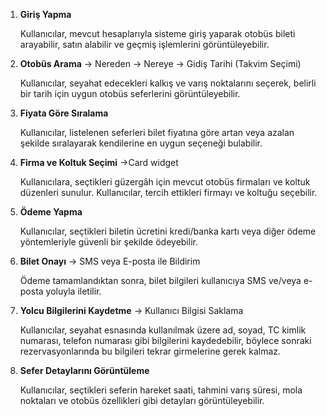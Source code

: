 1. **Giriş Yapma**
    
    Kullanıcılar, mevcut hesaplarıyla sisteme giriş yaparak otobüs bileti arayabilir, satın alabilir ve geçmiş işlemlerini görüntüleyebilir.
    
2. **Otobüs Arama** → Nereden → Nereye → Gidiş Tarihi (Takvim Seçimi)
    
    Kullanıcılar, seyahat edecekleri kalkış ve varış noktalarını seçerek, belirli bir tarih için uygun otobüs seferlerini görüntüleyebilir.
    
3. **Fiyata Göre Sıralama**
    
    Kullanıcılar, listelenen seferleri bilet fiyatına göre artan veya azalan şekilde sıralayarak kendilerine en uygun seçeneği bulabilir.
    
4. **Firma ve Koltuk Seçimi** ->Card widget
    
    Kullanıcılara, seçtikleri güzergâh için mevcut otobüs firmaları ve koltuk düzenleri sunulur. Kullanıcılar, tercih ettikleri firmayı ve koltuğu seçebilir.
    
5. **Ödeme Yapma**
    
    Kullanıcılar, seçtikleri biletin ücretini kredi/banka kartı veya diğer ödeme yöntemleriyle güvenli bir şekilde ödeyebilir.
    
6. **Bilet Onayı** → SMS veya E-posta ile Bildirim
    
    Ödeme tamamlandıktan sonra, bilet bilgileri kullanıcıya SMS ve/veya e-posta yoluyla iletilir.
    
7. **Yolcu Bilgilerini Kaydetme** → Kullanıcı Bilgisi Saklama
    
    Kullanıcılar, seyahat esnasında kullanılmak üzere ad, soyad, TC kimlik numarası, telefon numarası gibi bilgilerini kaydedebilir, böylece sonraki rezervasyonlarında bu bilgileri tekrar girmelerine gerek kalmaz.
    
8. **Sefer Detaylarını Görüntüleme**
    
    Kullanıcılar, seçtikleri seferin hareket saati, tahmini varış süresi, mola noktaları ve otobüs özellikleri gibi detayları görüntüleyebilir.



 
